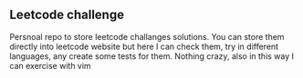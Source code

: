 ## Leetcode challenge

Persnoal repo to store leetcode challanges solutions. You can store them directly into leetcode website but here I can check them, try in different languages, any create some tests for them. Nothing crazy, also in this way I can exercise with vim
